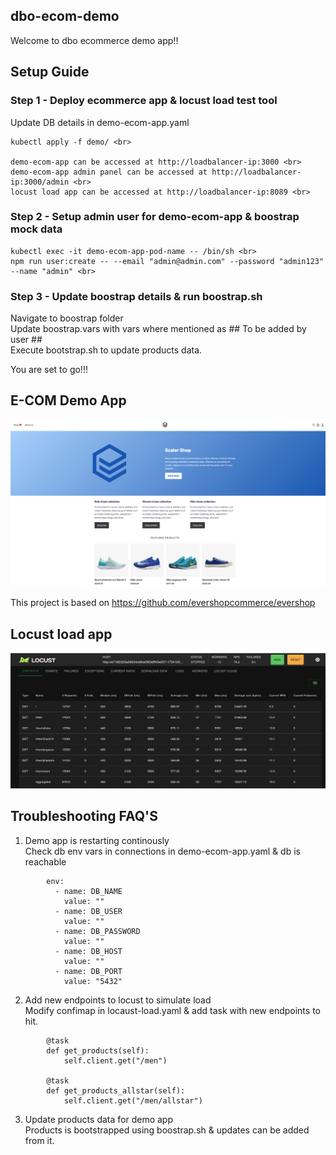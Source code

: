 ## dbo-ecom-demo

Welcome to dbo ecommerce demo app!!

## Setup Guide

### Step 1 - Deploy ecommerce app & locust load test tool

Update DB details in demo-ecom-app.yaml <br>

```
kubectl apply -f demo/ <br>

demo-ecom-app can be accessed at http://loadbalancer-ip:3000 <br>
demo-ecom-app admin panel can be accessed at http://loadbalancer-ip:3000/admin <br>
locust load app can be accessed at http://loadbalancer-ip:8089 <br>
```

### Step 2 - Setup admin user for demo-ecom-app & boostrap mock data

```
kubectl exec -it demo-ecom-app-pod-name -- /bin/sh <br>
npm run user:create -- --email "admin@admin.com" --password "admin123" --name "admin" <br>
```

### Step 3 - Update boostrap details & run boostrap.sh

Navigate to boostrap folder <br>
Update boostrap.vars with vars where mentioned as ## To be added by user ## <br>
Execute bootstrap.sh to update products data. <br>

You are set to go!!!

## E-COM Demo App
![Demo APP Screenshot](readmeimages/app.png)

This project is based on https://github.com/evershopcommerce/evershop

## Locust load app
![LOAD APP Screenshot](readmeimages/load.png)


## Troubleshooting FAQ'S

1. Demo app is restarting continously <br>
Check db env vars in connections in demo-ecom-app.yaml & db is reachable

```
        env:
          - name: DB_NAME
            value: ""
          - name: DB_USER
            value: ""
          - name: DB_PASSWORD
            value: ""
          - name: DB_HOST
            value: ""
          - name: DB_PORT
            value: "5432"
```

2. Add new endpoints to locust to simulate load <br>
Modify confimap in locaust-load.yaml & add task with new endpoints to hit.

```
        @task
        def get_products(self):
            self.client.get("/men")

        @task
        def get_products_allstar(self):
            self.client.get("/men/allstar")
```

3. Update products data for demo app <br>
Products is bootstrapped using boostrap.sh & updates can be added from it.